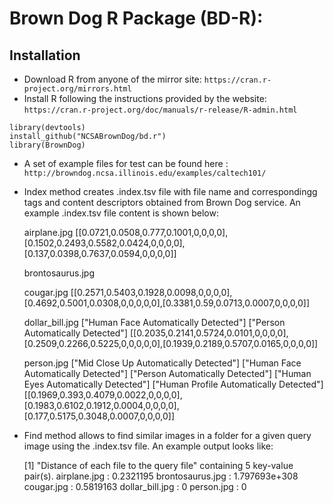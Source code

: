 # Brown Dog R Package (BD-R):

## Installation

 * Download R from anyone of the mirror site: ```https://cran.r-project.org/mirrors.html```
 * Install R following the instructions provided by the website: ```https://cran.r-project.org/doc/manuals/r-release/R-admin.html```  
``` 
library(devtools)
install_github("NCSABrownDog/bd.r")
library(BrownDog)
```

* A set of example files for test can be found here : ``` http://browndog.ncsa.illinois.edu/examples/caltech101/```

*   Index method creates .index.tsv file with file name and correspondingg tags and content descriptors obtained from Brown Dog service. An example .index.tsv file content is shown below:

	airplane.jpg	[[0.0721,0.0508,0.777,0.1001,0,0,0,0],[0.1502,0.2493,0.5582,0.0424,0,0,0,0],[0.137,0.0398,0.7637,0.0594,0,0,0,0]]

	brontosaurus.jpg

	cougar.jpg	[[0.2571,0.5403,0.1928,0.0098,0,0,0,0],[0.4692,0.5001,0.0308,0,0,0,0,0],[0.3381,0.59,0.0713,0.0007,0,0,0,0]]

	dollar_bill.jpg	["Human Face Automatically Detected"]	["Person Automatically Detected"]	[[0.2035,0.2141,0.5724,0.0101,0,0,0,0],[0.2509,0.2266,0.5225,0,0,0,0,0],[0.1939,0.2189,0.5707,0.0165,0,0,0,0]]

	person.jpg	["Mid Close Up Automatically Detected"]	["Human Face Automatically Detected"]	["Person Automatically Detected"]	["Human Eyes Automatically Detected"]	["Human Profile Automatically Detected"]	[[0.1969,0.393,0.4079,0.0022,0,0,0,0],[0.1983,0.6102,0.1912,0.0004,0,0,0,0],[0.177,0.5175,0.3048,0.0007,0,0,0,0]]
   
*   Find method allows to find similar images in a folder for a given query image using the .index.tsv file.  An example output looks like:

	[1] "Distance of each file to the query file"
	<hash> containing 5 key-value pair(s).
  	airplane.jpg : 0.2321195
  	brontosaurus.jpg : 1.797693e+308
  	cougar.jpg : 0.5819163
  	dollar_bill.jpg : 0
  	person.jpg : 0

